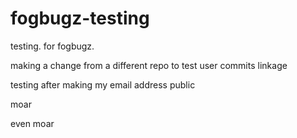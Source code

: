 # fogbugz-testing
testing. for fogbugz.

making a change from a different repo to test user commits linkage

testing after making my email address public

moar

even moar
